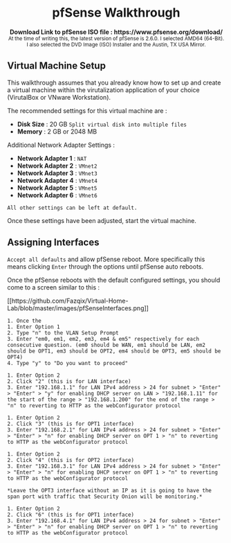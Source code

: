 
<h1 align="center">pfSense Walkthrough</h1>

<p align="center">
  <b>Download Link to pfSense ISO file : https://www.pfsense.org/download/</b>
  <br>
  <sub>At the time of writing this, the latest version of pfSense is 2.6.0. 
   I selected AMD64  (64-Bit). I also selected the DVD Image (ISO) Installer and the Austin, TX USA Mirror.<sub>
</p>

## Virtual Machine Setup

This walkthrough assumes that you already know how to set up and create a virtual machine within the virutalization application of your choice (VirutalBox or VNware Workstation).
    
The recommended settings for this virtual machine are :

* **Disk Size** : 20 GB `Split virtual disk into multiple files`
* **Memory** : 2 GB or 2048 MB

Additional Network Adapter Settings :

* **Network Adapter 1** : `NAT`
* **Network Adapter 2** : `VMnet2`
* **Network Adapter 3** : `VMnet3`
* **Network Adapter 4** : `VMnet4`
* **Network Adapter 5** : `VMnet5`
* **Network Adapter 6** : `VMnet6`

`All other settings can be left at default.`
    
Once these settings have been adjusted, start the virtual machine.
    
## Assigning Interfaces

`Accept all defaults` and allow pfSense reboot. More specifically this means clicking `Enter` through the options until pfSense auto reboots.

Once the pfSense reboots with the default configured settings, you should come to a screen similar to this :
    
<p alight="center">
  [[https://github.com/Fazqix/Virtual-Home-Lab/blob/master/images/pfSenseInterfaces.png]]
</p>

```
1. Once the 
1. Enter Option 1
2. Type "n" to the VLAN Setup Prompt
3. Enter "em0, em1, em2, em3, em4 & em5" respectively for each consecutive question. (em0 should be WAN, em1 should be LAN, em2 should be OPT1, em3 should be OPT2, em4 should be OPT3, em5 should be OPT4)
4. Type "y" to "Do you want to proceed"

1. Enter Option 2
2. Click "2" (this is for LAN interface)
3. Enter "192.168.1.1" for LAN IPv4 address > 24 for subnet > "Enter" > "Enter" > "y" for enabling DHCP server on LAN > "192.168.1.11" for the start of the range > "192.168.1.200" for the end of the range > "n" to reverting to HTTP as the webConfigurator protocol

1. Enter Option 2
2. Click "3" (this is for OPT1 interface)
3. Enter "192.168.2.1" for LAN IPv4 address > 24 for subnet > "Enter" > "Enter" > "n" for enabling DHCP server on OPT 1 > "n" to reverting to HTTP as the webConfigurator protocol

1. Enter Option 2
2. Click "4" (this is for OPT2 interface)
3. Enter "192.168.3.1" for LAN IPv4 address > 24 for subnet > "Enter" > "Enter" > "n" for enabling DHCP server on OPT 1 > "n" to reverting to HTTP as the webConfigurator protocol

*Leave the OPT3 interface without an IP as it is going to have the span port with traffic that Security Onion will be monitoring.*

1. Enter Option 2
2. Click "6" (this is for OPT1 interface)
3. Enter "192.168.4.1" for LAN IPv4 address > 24 for subnet > "Enter" > "Enter" > "n" for enabling DHCP server on OPT 1 > "n" to reverting to HTTP as the webConfigurator protocol
```
